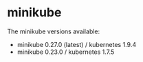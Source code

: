 # minikube

The minikube versions available:

- minikube 0.27.0 (latest) / kubernetes 1.9.4
- minikube 0.23.0 / kubernetes 1.7.5
